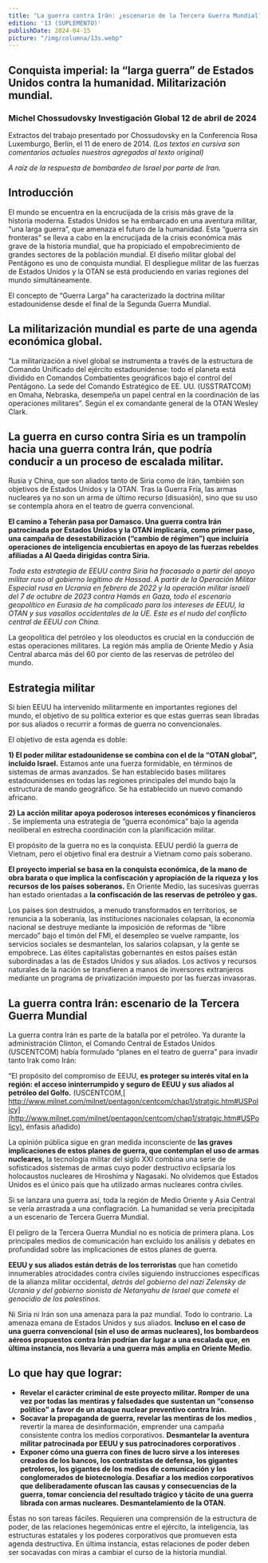 ```yaml
---
title: "La guerra contra Irán: ¿escenario de la Tercera Guerra Mundial?"
edition: '13 (SUPLEMENTO)'
publishDate: 2024-04-15
picture: "/img/columna/13s.webp"
---
```

## Conquista imperial: la “larga guerra” de Estados Unidos contra la humanidad. Militarización mundial.


### Michel Chossudovsky   Investigación Global   12 de abril de 2024

Extractos del trabajo presentado por Chossudovsky en la Conferencia Rosa Luxemburgo, Berlín, el 11 de enero de 2014. _(Los textos en cursiva son comentarios actuales nuestros agregados al texto original)_

_A raíz de la respuesta de bombardeo de Israel por parte de Iran._


## Introducción 

El mundo se encuentra en la encrucijada de la crisis más grave de la historia moderna. Estados Unidos se ha embarcado en una aventura militar, “una larga guerra”, que amenaza el futuro de la humanidad. Esta “guerra sin fronteras” se lleva a cabo en la encrucijada de la crisis económica más grave de la historia mundial, que ha propiciado el empobrecimiento de grandes sectores de la población mundial. El diseño militar global del Pentágono es uno de conquista mundial. El despliegue militar de las fuerzas de Estados Unidos y la OTAN se está produciendo en varias regiones del mundo simultáneamente.

El concepto de “Guerra Larga” ha caracterizado la doctrina militar estadounidense desde el final de la Segunda Guerra Mundial. 


## La militarización mundial es parte de una agenda económica global.

“La militarización a nivel global se instrumenta a través de la estructura de Comando Unificado del ejército estadounidense: todo el planeta está dividido en Comandos Combatientes geográficos bajo el control del Pentágono. La sede del Comando Estratégico de EE. UU. (USSTRATCOM) en Omaha, Nebraska, desempeña un papel central en la coordinación de las operaciones militares”. Según el ex comandante general de la OTAN Wesley Clark.


## La guerra en curso contra Siria es un trampolín hacia una guerra contra Irán, que podría conducir a un proceso de escalada militar.

Rusia y China, que son aliados tanto de Siria como de Irán, también son objetivos de Estados Unidos y la OTAN. Tras la Guerra Fría, las armas nucleares ya no son un arma de último recurso (disuasión), sino que su uso se contempla ahora en el teatro de guerra convencional.

**El camino a Teherán pasa por Damasco. Una guerra contra Irán patrocinada por Estados Unidos y la OTAN implicaría, como primer paso, una campaña de desestabilización (“cambio de régimen”) que incluiría operaciones de inteligencia encubiertas en apoyo de las fuerzas rebeldes afiliadas a Al Qaeda dirigidas contra Siria.**

_Toda esta estrategia de EEUU_ _contra Siria ha fracasado a partir del apoyo militar ruso al gobierno legítimo de Hassad. A partir de la Operación_ _Militar Especial rusa en Ucrania en febrero de 2022 y la operación militar israelí del 7 de octubre de 2023 contra Hamás en Gaza, todo el escenario geopolítico en Eurasia de ha complicado para los intereses de EEUU, la OTAN y sus vasallos occidentales de la UE. Este es el nudo del conflicto central de EEUU con China._

La geopolítica del petróleo y los oleoductos es crucial en la conducción de estas operaciones militares. La región más amplia de Oriente Medio y Asia Central abarca más del 60 por ciento de las reservas de petróleo del mundo.


## Estrategia militar

Si bien EEUU ha intervenido militarmente en importantes regiones del mundo, el objetivo de su política exterior es que estas guerras sean libradas por sus aliados o recurrir a formas de guerra no convencionales.

El objetivo de esta agenda es doble: 

**1) El poder militar estadounidense se combina con el de la “OTAN global”, incluido Israel.** Estamos ante una fuerza formidable, en términos de sistemas de armas avanzados. Se han establecido bases militares estadounidenses en todas las regiones principales del mundo bajo la estructura de mando geográfico. Se ha establecido un nuevo comando africano.

**2) La acción militar apoya poderosos intereses económicos y financieros** . Se implementa una estrategia de “guerra económica” bajo la agenda neoliberal en estrecha coordinación con la planificación militar.

El propósito de la guerra no es la conquista. EEUU perdió la guerra de Vietnam, pero el objetivo final era destruir a Vietnam como país soberano.

**El proyecto imperial se basa en la conquista económica,  de la mano de obra barata o que implica la confiscación y apropiación de la riqueza y los recursos de los países soberanos.** En Oriente Medio, las sucesivas guerras han estado orientadas a **la confiscación de las reservas de petróleo y gas.**

Los países son destruidos, a menudo transformados en territorios, se renuncia a la soberanía, las instituciones nacionales colapsan, la economía nacional se destruye mediante la imposición de reformas de “libre mercado” bajo el timón del FMI, el desempleo se vuelve rampante, los servicios sociales se desmantelan, los salarios colapsan, y la gente se empobrece. Las élites capitalistas gobernantes en estos países están subordinadas a las de Estados Unidos y sus aliados. Los activos y recursos naturales de la nación se transfieren a manos de inversores extranjeros mediante un programa de privatización impuesto por las fuerzas invasoras.


## La guerra contra Irán: escenario de la Tercera Guerra Mundial

La guerra contra Irán es parte de la batalla por el petróleo. Ya durante la administración Clinton, el Comando Central de Estados Unidos (USCENTCOM) había formulado “planes en el teatro de guerra” para invadir tanto Irak como Irán:

“El propósito del compromiso de EEUU, **es proteger su interés vital  en la región: el acceso ininterrumpido y seguro de EEUU y sus aliados al petróleo del Golfo.** (USCENTCOM,[ http://www.milnet.com/milnet/pentagon/centcom/chap1/stratgic.htm#USPolicy](http://www.milnet.com/milnet/pentagon/centcom/chap1/stratgic.htm#USPolicy), énfasis añadido)

La opinión pública sigue en gran medida inconsciente de **las graves implicaciones de estos planes de guerra, que contemplan el uso de armas nucleares,** la tecnología militar del siglo XXI combina una serie de sofisticados sistemas de armas cuyo poder destructivo eclipsaría los holocaustos nucleares de Hiroshima y Nagasaki. No olvidemos que Estados Unidos es el único país que ha utilizado armas nucleares contra civiles.

Si se lanzara una guerra así, toda la región de Medio Oriente y Asia Central se vería arrastrada a una conflagración. La humanidad se vería precipitada a un escenario de Tercera Guerra Mundial.

El peligro de la Tercera Guerra Mundial no es noticia de primera plana. Los principales medios de comunicación han excluido los análisis y debates en profundidad sobre las implicaciones de estos planes de guerra.

**EEUU y sus aliados están detrás de los terroristas** que han cometido innumerables atrocidades contra civiles siguiendo instrucciones específicas de la alianza militar occidental, _detrás del gobierno del  nazi Zelensky de Ucrania y del gobierno sionista de Netanyahu de Israel que comete el genocidio de los palestinos._

Ni Siria ni Irán son una amenaza para la paz mundial. Todo lo contrario. La amenaza emana de Estados Unidos y sus aliados. **Incluso en el caso de una guerra convencional (sin el uso de armas nucleares), los bombardeos aéreos propuestos contra Irán podrían dar lugar a una escalada que, en última instancia, nos llevaría a una guerra más amplia en Oriente Medio.**


## Lo que hay que lograr:



* **Revelar el carácter criminal de este proyecto militar. Romper de una vez por todas las mentiras y falsedades que sustentan un “consenso político” a favor de un ataque nuclear preventivo contra Irán.**
* **Socavar la propaganda de guerra, revelar las mentiras de los medios** , revertir la marea de desinformación, emprender una campaña consistente contra los medios corporativos. **Desmantelar la aventura militar patrocinada por EEUU y sus patrocinadores corporativos** .
* **Exponer cómo una guerra con fines de lucro sirve a los intereses creados de los bancos, los contratistas de defensa, los gigantes petroleros, los gigantes de los medios de comunicación y los conglomerados de biotecnología. Desafíar a los medios corporativos que deliberadamente ofuscan las causas y consecuencias de la guerra, tomar conciencia del resultado trágico y tácito de una guerra librada con armas nucleares. Desmantelamiento de la OTAN.**

 Éstas no son tareas fáciles. Requieren una comprensión de la estructura de poder, de las relaciones hegemónicas entre el ejército, la inteligencia, las estructuras estatales y los poderes corporativos que promueven esta agenda destructiva. En última instancia, estas relaciones de poder deben ser socavadas con miras a cambiar el curso de la historia mundial.

